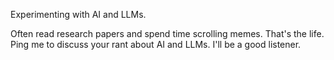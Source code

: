 Experimenting with AI and LLMs.

Often read research papers and spend time scrolling memes. That's the life. Ping me to discuss your rant about AI and LLMs. I'll be a good listener.
